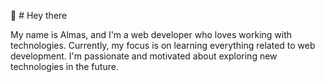 👋 # Hey there

My name is Almas, and I'm a web developer who loves working with technologies. Currently, my focus is on learning everything related to web development. I'm passionate and motivated about exploring new technologies in the future.


